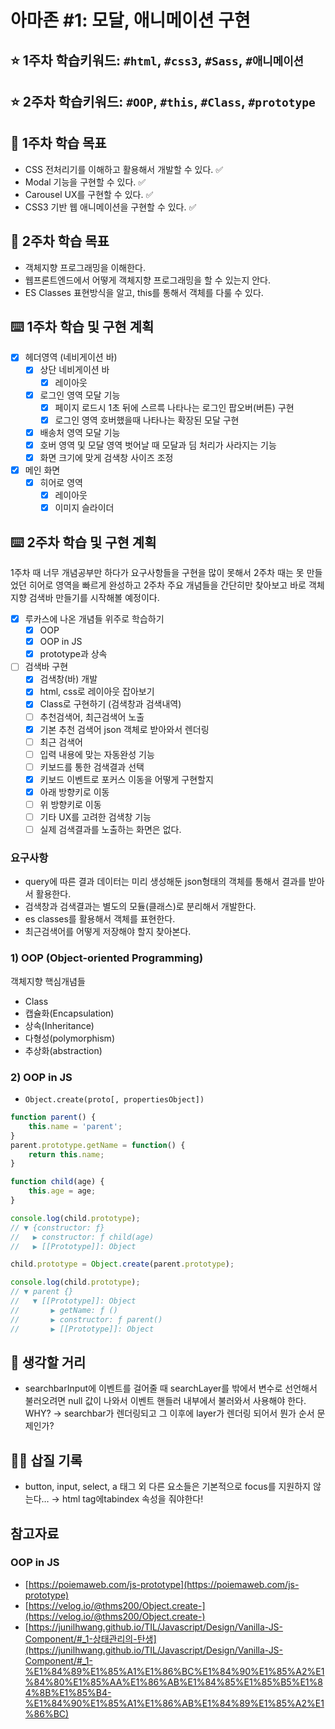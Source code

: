 # 아마존 #1: 모달, 애니메이션 구현

## ⭐️ 1주차 학습키워드: `#html`, `#css3`, `#Sass`, `#애니메이션`
## ⭐️ 2주차 학습키워드: `#OOP`, `#this`, `#Class`, `#prototype`

## 🎯 1주차 학습 목표

- CSS 전처리기를 이해하고 활용해서 개발할 수 있다. ✅
- Modal 기능을 구현할 수 있다. ✅
- Carousel UX를 구현할 수 있다. ✅
- CSS3 기반 웹 애니메이션을 구현할 수 있다. ✅

## 🎯 2주차 학습 목표

- 객체지향 프로그래밍을 이해한다.
- 웹프론트엔드에서 어떻게 객체지향 프로그래밍을 할 수 있는지 안다.
- ES Classes 표현방식을 알고, this를 통해서 객체를 다룰 수 있다.

## ⌨️ 1주차 학습 및 구현 계획

- [x] 헤더영역 (네비게이션 바)
  - [x] 상단 네비게이션 바
    - [x] 레이아웃
  - [x] 로그인 영역 모달 기능
    - [x] 페이지 로드시 1초 뒤에 스르륵 나타나는 로그인 팝오버(버튼) 구현
    - [x] 로그인 영역 호버했을때 나타나는 확장된 모달 구현
  - [x] 배송처 영역 모달 기능
  - [x] 호버 영역 및 모달 영역 벗어날 때 모달과 딤 처리가 사라지는 기능
  - [x] 화면 크기에 맞게 검색창 사이즈 조정

- [x] 메인 화면
  - [x] 히어로 영역
    - [x] 레이아웃
    - [x] 이미지 슬라이더

## ⌨️ 2주차 학습 및 구현 계획

1주차 때 너무 개념공부만 하다가 요구사항들을 구현을 많이 못해서 2주차 때는
못 만들었던 히어로 영역을 빠르게 완성하고 2주차 주요 개념들을 간단히만 찾아보고
바로 객체지향 검색바 만들기를 시작해볼 예정이다.

- [x] 루카스에 나온 개념들 위주로 학습하기
  - [x] OOP
  - [x] OOP in JS
  - [x] prototype과 상속

- [ ] 검색바 구현
  - [x]  검색창(바) 개발
    - [x] html, css로 레이아웃 잡아보기
    - [x] Class로 구현하기 (검색창과 검색내역)
  - [ ]  추천검색어, 최근검색어 노출
    - [x] 기본 추천 검색어 json 객체로 받아와서 렌더링
    - [ ] 최근 검색어
    - [ ] 입력 내용에 맞는 자동완성 기능
  - [ ]  키보드를 통한 검색결과 선택
    - [x] 키보드 이벤트로 포커스 이동을 어떻게 구현할지
    - [x] 아래 방향키로 이동
    - [ ] 위 방향키로 이동
  - [ ]  기타 UX를 고려한 검색창 기능
  - [ ]  실제 검색결과를 노출하는 화면은 없다.

### 요구사항

- query에 따른 결과 데이터는 미리 생성해둔 json형태의 객체를 통해서 결과를 받아서 활용한다.
- 검색창과 검색결과는 별도의 모듈(클래스)로 분리해서 개발한다.
- es classes를 활용해서 객체를 표현한다.
- 최근검색어를 어떻게 저장해야 할지 찾아본다.

### 1) OOP (Object-oriented Programming)

객체지향 핵심개념들

- Class
- 캡슐화(Encapsulation)
- 상속(Inheritance)
- 다형성(polymorphism)
- 추상화(abstraction)

### 2) OOP in JS

- `Object.create(proto[, propertiesObject])`
```jsx
function parent() {
	this.name = 'parent';
}
parent.prototype.getName = function() {
	return this.name;
}

function child(age) {
	this.age = age;
}

console.log(child.prototype);
// ▼ {constructor: ƒ}
//	 ▶︎ constructor: ƒ child(age)
//	 ▶︎ [[Prototype]]: Object

child.prototype = Object.create(parent.prototype);

console.log(child.prototype);
// ▼ parent {}
//	 ▼ [[Prototype]]: Object
//		 ▶︎ getName: ƒ ()
// 		 ▶︎ constructor: ƒ parent()
// 		 ▶︎ [[Prototype]]: Object
```

## 🤔 생각할 거리

- searchbarInput에 이벤트를 걸어줄 때 searchLayer를 밖에서 변수로 선언해서 불러오려면 null 값이 나와서 이벤트 핸들러 내부에서 불러와서 사용해야 한다. WHY? → searchbar가 렌더링되고 그 이후에 layer가 렌더링 되어서 뭔가 순서 문제인가?

## 😵‍💫 삽질 기록

- button, input, select, a 태그 외 다른 요소들은 기본적으로 focus를 지원하지 않는다… → html tag에tabindex 속성을 줘야한다!

## 참고자료

### OOP in JS

- [https://poiemaweb.com/js-prototype](https://poiemaweb.com/js-prototype)
- [https://velog.io/@thms200/Object.create-](https://velog.io/@thms200/Object.create-)
- [https://junilhwang.github.io/TIL/Javascript/Design/Vanilla-JS-Component/#_1-상태관리의-탄생](https://junilhwang.github.io/TIL/Javascript/Design/Vanilla-JS-Component/#_1-%E1%84%89%E1%85%A1%E1%86%BC%E1%84%90%E1%85%A2%E1%84%80%E1%85%AA%E1%86%AB%E1%84%85%E1%85%B5%E1%84%8B%E1%85%B4-%E1%84%90%E1%85%A1%E1%86%AB%E1%84%89%E1%85%A2%E1%86%BC)